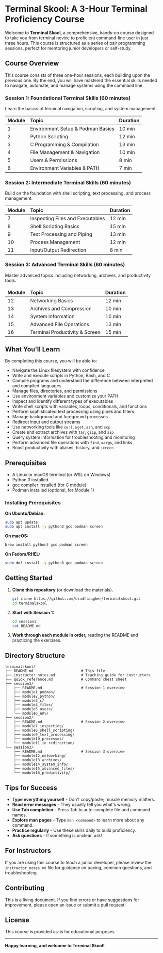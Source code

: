 # Terminal Skool: A 3-Hour Terminal Proficiency Course

Welcome to **Terminal Skool**, a comprehensive, hands-on course designed to take you from terminal novice to proficient command-line user in just three hours. This course is structured as a series of pair programming sessions, perfect for mentoring junior developers or self-study.

## Course Overview

This course consists of three one-hour sessions, each building upon the previous one. By the end, you will have mastered the essential skills needed to navigate, automate, and manage systems using the command line.

### Session 1: Foundational Terminal Skills (60 minutes)

Learn the basics of terminal navigation, scripting, and system management.

| Module | Topic | Duration |
| :--- | :--- | :--- |
| 1 | Environment Setup & Podman Basics | 10 min |
| 2 | Python Scripting | 12 min |
| 3 | C Programming & Compilation | 13 min |
| 4 | File Management & Navigation | 10 min |
| 5 | Users & Permissions | 8 min |
| 6 | Environment Variables & PATH | 7 min |

### Session 2: Intermediate Terminal Skills (60 minutes)

Build on the foundation with shell scripting, text processing, and process management.

| Module | Topic | Duration |
| :--- | :--- | :--- |
| 7 | Inspecting Files and Executables | 12 min |
| 8 | Shell Scripting Basics | 15 min |
| 9 | Text Processing and Piping | 13 min |
| 10 | Process Management | 12 min |
| 11 | Input/Output Redirection | 8 min |

### Session 3: Advanced Terminal Skills (60 minutes)

Master advanced topics including networking, archives, and productivity tools.

| Module | Topic | Duration |
| :--- | :--- | :--- |
| 12 | Networking Basics | 12 min |
| 13 | Archives and Compression | 10 min |
| 14 | System Information | 10 min |
| 15 | Advanced File Operations | 13 min |
| 16 | Terminal Productivity & Screen | 15 min |

## What You'll Learn

By completing this course, you will be able to:

-   Navigate the Linux filesystem with confidence
-   Write and execute scripts in Python, Bash, and C
-   Compile programs and understand the difference between interpreted and compiled languages
-   Manage files, directories, and permissions
-   Use environment variables and customize your PATH
-   Inspect and identify different types of executables
-   Write shell scripts with variables, loops, conditionals, and functions
-   Perform sophisticated text processing using pipes and filters
-   Manage background and foreground processes
-   Redirect input and output streams
-   Use networking tools like `curl`, `wget`, `ssh`, and `scp`
-   Create and extract archives with `tar`, `gzip`, and `zip`
-   Query system information for troubleshooting and monitoring
-   Perform advanced file operations with `find`, `xargs`, and links
-   Boost productivity with aliases, history, and `screen`

## Prerequisites

-   A Linux or macOS terminal (or WSL on Windows)
-   Python 3 installed
-   gcc compiler installed (for C module)
-   Podman installed (optional, for Module 1)

### Installing Prerequisites

**On Ubuntu/Debian:**

```bash
sudo apt update
sudo apt install -y python3 gcc podman screen
```

**On macOS:**

```bash
brew install python3 gcc podman screen
```

**On Fedora/RHEL:**

```bash
sudo dnf install -y python3 gcc podman screen
```

## Getting Started

1.  **Clone this repository** (or download the materials).

    ```bash
    git clone https://github.com/bradflaugher/terminalskool.git
    cd terminalskool
    ```

2.  **Start with Session 1:**

    ```bash
    cd session1
    cat README.md
    ```

3.  **Work through each module in order,** reading the README and practicing the exercises.

## Directory Structure

```
terminalskool/
├── README.md                      # This file
├── instructor_notes.md            # Teaching guide for instructors
├── quick_reference.md             # Command cheat sheet
├── session1/
│   ├── README.md                  # Session 1 overview
│   ├── module1_podman/
│   ├── module2_python/
│   ├── module3_c/
│   ├── module4_files/
│   ├── module5_users/
│   └── module6_env/
├── session2/
│   ├── README.md                  # Session 2 overview
│   ├── module7_inspecting/
│   ├── module8_shell_scripting/
│   ├── module9_text_processing/
│   ├── module10_processes/
│   └── module11_io_redirection/
└── session3/
    ├── README.md                  # Session 3 overview
    ├── module12_networking/
    ├── module13_archives/
    ├── module14_system_info/
    ├── module15_advanced_files/
    └── module16_productivity/
```

## Tips for Success

-   **Type everything yourself** - Don't copy/paste; muscle memory matters.
-   **Read error messages** - They usually tell you what's wrong.
-   **Use Tab completion** - Press Tab to auto-complete file and command names.
-   **Explore man pages** - Type `man <command>` to learn more about any command.
-   **Practice regularly** - Use these skills daily to build proficiency.
-   **Ask questions** - If something is unclear, ask!

## For Instructors

If you are using this course to teach a junior developer, please review the `instructor_notes.md` file for guidance on pacing, common questions, and troubleshooting.

## Contributing

This is a living document. If you find errors or have suggestions for improvement, please open an issue or submit a pull request!

## License

This course is provided as-is for educational purposes.

---

**Happy learning, and welcome to Terminal Skool!**

